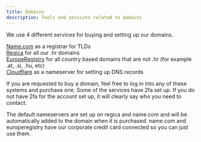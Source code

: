 ```yaml
---
title: Domains
description: Tools and services related to domains
---
```


We use 4 different services for buying and setting up our domains.

[Name.com](https://www.name.com) as a registrar for TLDs <br>
[Regica](https://www.regica.net) for all our .hr domains <br>
[EuropeRegistry](https://www.europeregistry.com/) for all country based domains that are not .hr (for example .at, .si, .hu, etc) <br>
[Cloudflare](https://www.cloudflare.com/) as a nameserver for setting up DNS records

If you are requested to buy a domain, feel free to log in into any of these systems and purchase one.
Some of the services have 2fa set up. If you do not have 2fa for the account set up, it will clearly say who  you need to contact.

The default nameservers are set up on regica and name.com and will be automatically added to the domain when it is purchased. 
name.com and europeregistry have our corporate credit card connected so you can just use them.
